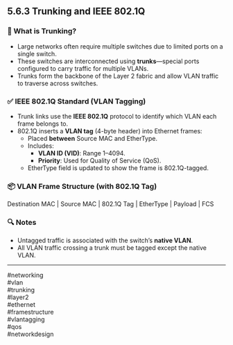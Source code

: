 ## 5.6.3 Trunking and IEEE 802.1Q

### 🧱 What is Trunking?
- Large networks often require multiple switches due to limited ports on a single switch.
- These switches are interconnected using **trunks**—special ports configured to carry traffic for multiple VLANs.
- Trunks form the backbone of the Layer 2 fabric and allow VLAN traffic to traverse across switches.

### ✅ IEEE 802.1Q Standard (VLAN Tagging)
- Trunk links use the **IEEE 802.1Q** protocol to identify which VLAN each frame belongs to.
- 802.1Q inserts a **VLAN tag** (4-byte header) into Ethernet frames:
  - Placed **between** Source MAC and EtherType.
  - Includes:
    - **VLAN ID (VID)**: Range 1–4094.
    - **Priority**: Used for Quality of Service (QoS).
  - EtherType field is updated to show the frame is 802.1Q-tagged.

### 📦 VLAN Frame Structure (with 802.1Q Tag)
Destination MAC | Source MAC | 802.1Q Tag | EtherType | Payload | FCS
### 🔍 Notes
- Untagged traffic is associated with the switch’s **native VLAN**.
- All VLAN traffic crossing a trunk must be tagged except the native VLAN.
---
#networking  
#vlan  
#trunking  
#layer2  
#ethernet  
#framestructure  
#vlantagging  
#qos  
#networkdesign  
